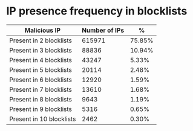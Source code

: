 # IP presence frequency in blocklists
| Malicious IP | Number of IPs | % |
|----|----|----|
| Present in 2 blocklists | 615971 | 75.85% |
| Present in 3 blocklists | 88836 | 10.94% |
| Present in 4 blocklists | 43247 | 5.33% |
| Present in 5 blocklists | 20114 | 2.48% |
| Present in 6 blocklists | 12920 | 1.59% |
| Present in 7 blocklists | 13610 | 1.68% |
| Present in 8 blocklists | 9643 | 1.19% |
| Present in 9 blocklists | 5316 | 0.65% |
| Present in 10 blocklists | 2462 | 0.30% |
